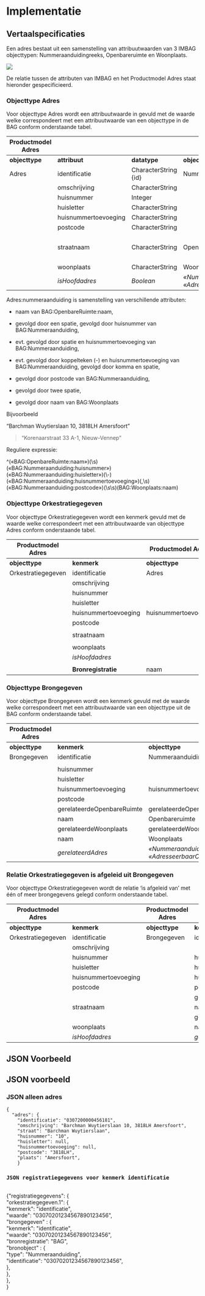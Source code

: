 Implementatie
=============

Vertaalspecificaties
--------------------

Een adres bestaat uit een samenstelling van attribuutwaarden van 3 IMBAG
objecttypen: Nummeraanduidingreeks, Openbareruimte en Woonplaats.

![](media/23df9f803f23bc2b9d43cde4f3c49112.png)

De relatie tussen de attributen van IMBAG en het Productmodel Adres staat
hieronder gespecificieerd.

### Objecttype Adres

Voor objecttype Adres wordt een attribuutwaarde in gevuld met de waarde welke correspondeert met een attribuutwaarde van een objecttype in de BAG conform onderstaande tabel.

| **Productmodel Adres** |                      |                      |  **IMBAG**                                                                             |                            |                 |   |   |   |
|-------------------------------------------------------------------------------------------------------------------------------------------------------------------------------|----------------------|----------------------|------------------------------------------------------------------------------|----------------------------|-----------------|---|---|---|
| **objecttype**                                                                                                                                                                | **attribuut**        | **datatype**         | **objecttype**                                                               | **attribuut**              | **datatype**    |   |   |   |
| Adres                                                                                                                                                                         | identificatie        | CharacterString {id} | Nummeraanduiding                                                             | identificatie              | Objectnummering |   |   |   |
|                                                                                                                                                                               | omschrijving         | CharacterString      |                                                                              |                            |                 |   |   |   |
|                                                                                                                                                                               | huisnummer           | Integer              |                                                                              | huisnummer                 | Integer         |   |   |   |
|                                                                                                                                                                               | huisletter           | CharacterString      |                                                                              | huisletter                 | AN              |   |   |   |
|                                                                                                                                                                               | huisnummertoevoeging | CharacterString      |                                                                              | huisnummertoevoeging       | AN              |   |   |   |
|                                                                                                                                                                               | postcode             | CharacterString      |                                                                              | postcode                   | AN              |   |   |   |
|                                                                                                                                                                               |                      |                      |                                                                              | gerelateerdeOpenbareRuimte | Objectnummering |   |   |   |
|                                                                                                                                                                               | straatnaam           | CharacterString      | Openbareruimte                                                               | naam                       | AN              |   |   |   |
|                                                                                                                                                                               |                      |                      |                                                                              | gerelateerdeWoonplaats     | Objectnummering |   |   |   |
|                                                                                                                                                                               | woonplaats           | CharacterString      | Woonplaats                                                                   | naam                       | AN              |   |   |   |
|                                                                                                                                                                               | *isHoofdadres*       | *Boolean*            | *«Nummeraanduiding:identificatie» == «AdresseerbaarObject:gerelateerdAdres»* | *relatie*                  |                 |   |   |   |

Adres:nummeraanduiding is samenstelling van verschillende attributen:

-   naam van BAG:OpenbareRuimte:naam,

-   gevolgd door een spatie, gevolgd door huisnummer van BAG:Nummeraanduiding,

-   evt. gevolgd door spatie en huisnummertoevoeging van BAG:Nummeraanduiding,

-   evt. gevolgd door koppelteken (-) en huisnummertoevoeging van
    BAG:Nummeraanduiding, gevolgd door komma en spatie,

-   gevolgd door postcode van BAG:Nummeraanduiding,

-   gevolgd door twee spatie,

-   gevolgd door naam van BAG:Woonplaats

Bijvoorbeeld

“Barchman Wuytierslaan 10, 3818LH Amersfoort”

>   “Korenaarstraat 33 A-1, Nieuw-Vennep”

Reguliere expressie:

\^(«BAG:OpenbareRuimte:naam»)(\\s)(«BAG:Nummeraanduiding:huisnummer»)(«BAG:Nummeraanduiding:huisletter»)(\\-)(«BAG:Nummeraanduiding:huisnummertoevoeging»)(,\\s)(«BAG:Nummeraanduiding:postcode»)(\\s\\s)(BAG:Woonplaats:naam)

### Objecttype Orkestratiegegeven

Voor objecttype Orkestratiegegeven wordt een kenmerk gevuld met de waarde welke
correspondeert met een attribuutwaarde van objecttype Adres conform onderstaande
tabel.

| **Productmodel Adres** |                      | **Productmodel Adres** |                |
|------------------------|----------------------|------------------------|----------------|
| **objecttype**         | **kenmerk**          | **objecttype**         | **attribuut**  |
| Orkestratiegegeven     | identificatie        | Adres                  | identificatie  |
|                        | omschrijving         |                        | omschrijving   |
|                        | huisnummer           |                        | huisnummer     |
|                        | huisletter           |                        | huisletter     |
|                        | huisnummertoevoeging | huisnummertoevoeging   |                |
|                        | postcode             |                        | postcode       |
|                        |                      |                        |                |
|                        | straatnaam           |                        | straatnaam     |
|                        |                      |                        |                |
|                        | woonplaats           |                        | woonplaats     |
|                        | *isHoofdadres*       |                        | *isHoofdadres* |
|                        |                      |                        |                |
|                        | **Bronregistratie**  | naam                   | «BAG»          |

### Objecttype Brongegeven

Voor objecttype Brongegeven wordt een kenmerk gevuld met de waarde welke
correspondeert met een attribuutwaarde van een objecttype uit de BAG conform
onderstaande tabel.

| **Productmodel Adres** |                            | **IMBAG**                                                                    |               |
|------------------------|----------------------------|------------------------------------------------------------------------------|---------------|
| **objecttype**         | **kenmerk**                | **objecttype**                                                               | **attribuut** |
| Brongegeven            | identificatie              | Nummeraanduiding                                                             | identificatie |
|                        |                            |                                                                              |               |
|                        | huisnummer                 |                                                                              | huisnummer    |
|                        | huisletter                 |                                                                              | huisletter    |
|                        | huisnummertoevoeging       | huisnummertoevoeging                                                         |               |
|                        | postcode                   |                                                                              | postcode      |
|                        | gerelateerdeOpenbareRuimte | gerelateerdeOpenbareRuimte                                                   |               |
|                        | naam                       | Openbareruimte                                                               | naam          |
|                        | gerelateerdeWoonplaats     | gerelateerdeWoonplaats                                                       |               |
|                        | naam                       | Woonplaats                                                                   | naam          |
|                        | *gerelateerdAdres*         | *«Nummeraanduiding:identificatie» == «AdresseerbaarObject:gerelateerdAdres»* |               |

### Relatie Orkestratiegegeven is afgeleid uit Brongegeven

Voor objecttype Orkestratiegegeven wordt de relatie ‘is afgeleid van’ met één of
meer brongegevens gelegd conform onderstaande tabel.

| **Productmodel Adres** |                      | **Productmodel Adres** |                            |
|------------------------|----------------------|------------------------|----------------------------|
| **objecttype**         | **kenmerk**          | **objecttype**         | **kenmerk**                |
| Orkestratiegegeven     | identificatie        | Brongegeven            | identificatie              |
|                        | omschrijving         |                        |                            |
|                        | huisnummer           |                        | huisnummer                 |
|                        | huisletter           |                        | huisletter                 |
|                        | huisnummertoevoeging |                        | huisnummertoevoeging       |
|                        | postcode             |                        | postcode                   |
|                        |                      |                        | gerelateerdeOpenbareRuimte |
|                        | straatnaam           |                        | naam                       |
|                        |                      |                        | gerelateerdeWoonplaats     |
|                        | woonplaats           |                        | naam                       |
|                        | *isHoofdadres*       |                        | *gerelateerdAdres*         |

JSON Voorbeeld
--------------

JSON voorbeeld
--------------

### JSON alleen adres

~~~~~~~~~~~~~~~~~~~~~~~~~~~~~~~~~~~~~~~~~~~~~~~~~~~~~~~~~~~~~~~~~~~~~~~~~~~~~~~~
{
  "adres": {
    "identificatie": "0307200000456181",
    "omschrijving": "Barchman Wuytierslaan 10, 3818LH Amersfoort",
    "straat": "Barchman Wuytierslaan",
    "huisnummer": "10",
    "huisletter": null,
    "huisnummertoevoeging": null,
    "postcode": "3818LH",
    "plaats": "Amersfoort",
    }
~~~~~~~~~~~~~~~~~~~~~~~~~~~~~~~~~~~~~~~~~~~~~~~~~~~~~~~~~~~~~~~~~~~~~~~~~~~~~~~~

### `JSON registratiegegevens voor kenmerk identificatie`

~~~~~~~~~~~~~~~~~~~~~~~~~~~~~~~~~~~~~~~~~~~~~~~~~~~~~~~~~~~~~~~~~~~~~~~~~~~~~~~~

~~~~~~~~~~~~~~~~~~~~~~~~~~~~~~~~~~~~~~~~~~~~~~~~~~~~~~~~~~~~~~~~~~~~~~~~~~~~~~~~

{"registratiegegevens": {  
"orkestratiegegeven.1": {  
"kenmerk": "identificatie",  
"waarde": "03070201234567890123456",  
"brongegeven" : {  
"kenmerk": "identificatie",  
"waarde”: "03070201234567890123456",  
"bronregistratie”: "BAG",  
"bronobject" : {  
"type": "Nummeraanduiding",  
"identificatie": "03070201234567890123456",  
},  
},  
},  
}

~~~~~~~~~~~~~~~~~~~~~~~~~~~~~~~~~~~~~~~~~~~~~~~~~~~~~~~~~~~~~~~~~~~~~~~~~~~~~~~~
	
~~~~~~~~~~~~~~~~~~~~~~~~~~~~~~~~~~~~~~~~~~~~~~~~~~~~~~~~~~~~~~~~~~~~~~~~~~~~~~~~
